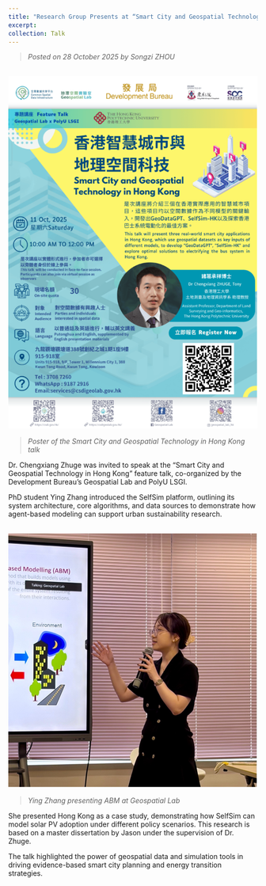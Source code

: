 ```yaml
---
title: "Research Group Presents at “Smart City and Geospatial Technology in Hong Kong” Feature Talk"
excerpt: 
collection: Talk
---
```

> _Posted on 28 October 2025 by Songzi ZHOU_

<br/><img src="/images/news-13-1.png">
> _Poster of the Smart City and Geospatial Technology in Hong Kong talk_

Dr. Chengxiang Zhuge was invited to speak at the “Smart City and Geospatial Technology in Hong Kong” feature talk, co-organized by the Development Bureau’s Geospatial Lab and PolyU LSGI.

PhD student Ying Zhang introduced the SelfSim platform, outlining its system architecture, core algorithms, and data sources to demonstrate how agent-based modeling can support urban sustainability research.

<br/><img src="/images/news-13-2.jpg">
> _Ying Zhang presenting ABM at Geospatial Lab_

She presented Hong Kong as a case study, demonstrating how SelfSim can model solar PV adoption under different policy scenarios. This research is based on a master dissertation by Jason under the supervision of Dr. Zhuge.

The talk highlighted the power of geospatial data and simulation tools in driving evidence-based smart city planning and energy transition strategies.
